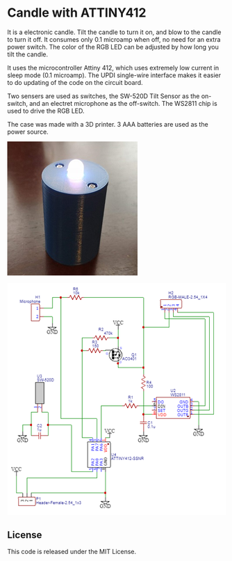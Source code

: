 # Candle with ATTINY412

It is a electronic candle. Tilt the candle to turn it on, and blow to the candle to turn it off. It consumes only 0.1 microamp when off, no need for an extra power switch. The color of the RGB LED can be adjusted by how long you tilt the candle. 

It uses the microcontroller Attiny 412, which uses extremely low current in sleep mode (0.1 microamp). The UPDI single-wire interface makes it easier to do updating of the code on the circuit board. 

Two sensers are used as switches, the SW-520D Tilt Sensor as the on-switch, and an electret microphone as the off-switch. The WS2811 chip is used to drive the RGB LED. 

The case  was made with a 3D printer.  3 AAA batteries are used as the power source. 

![Circuit](https://raw.githubusercontent.com/qisun1/candle/main/candle.jpg)

![Circuit](https://raw.githubusercontent.com/qisun1/candle/main/candle_circuit.png)


## License

This code is released under the MIT License.